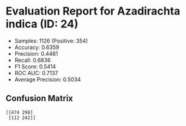 # Evaluation Report for Azadirachta indica (ID: 24)
- Samples: 1126 (Positive: 354)
- Accuracy: 0.6359
- Precision: 0.4481
- Recall: 0.6836
- F1 Score: 0.5414
- ROC AUC: 0.7137
- Average Precision: 0.5034

## Confusion Matrix
```
[[474 298]
 [112 242]]
```